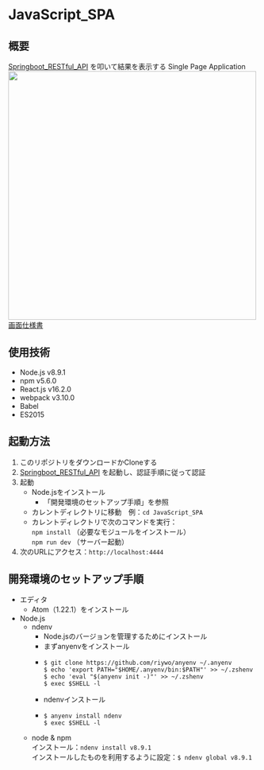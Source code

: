 # JavaScript_SPA

## 概要
[Springboot_RESTful_API](https://github.com/utgwn/ServerSide_Projects/tree/master/Springboot_RESTful_API) を叩いて結果を表示する Single Page Application  
<img src="https://github.com/utgwn/ServerSide_Projects/blob/master/JavaScript_SPA/doc/screenshot.png" width="500">  
[画面仕様書](https://github.com/utgwn/ServerSide_Projects/blob/master/JavaScript_SPA/doc/画面仕様書.xlsx)

## 使用技術
- Node.js v8.9.1
- npm v5.6.0
- React.js v16.2.0
- webpack v3.10.0
- Babel
- ES2015 

## 起動方法
1. このリポジトリをダウンロードかCloneする
2. [Springboot_RESTful_API](https://github.com/utgwn/ServerSide_Projects/tree/master/Springboot_RESTful_API) を起動し、認証手順に従って認証
3. 起動
    - Node.jsをインストール
      - 「開発環境のセットアップ手順」を参照
    - カレントディレクトリに移動　例：`cd JavaScript_SPA`
    - カレントディレクトリで次のコマンドを実行：  
    `npm install` （必要なモジュールをインストール）  
    `npm run dev` （サーバー起動）
4. 次のURLにアクセス：`http://localhost:4444`  

## 開発環境のセットアップ手順
- エディタ
  - Atom（1.22.1）をインストール   
- Node.js
  - ndenv
    - Node.jsのバージョンを管理するためにインストール
    - まずanyenvをインストール
    -     $ git clone https://github.com/riywo/anyenv ~/.anyenv
          $ echo 'export PATH="$HOME/.anyenv/bin:$PATH"' >> ~/.zshenv
          $ echo 'eval "$(anyenv init -)"' >> ~/.zshenv
          $ exec $SHELL -l
    - ndenvインストール
    -     $ anyenv install ndenv
          $ exec $SHELL -l
  - node & npm  
    インストール：`ndenv install v8.9.1`  
    インストールしたものを利用するように設定：`$ ndenv global v8.9.1`
    

